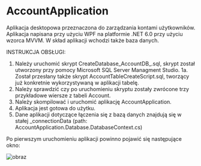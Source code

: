 # AccountApplication
Aplikacja desktopowa przeznaczona do zarządzania kontami użytkowników. Aplikacja napisana przy użyciu WPF na platformie .NET 6.0 przy użyciu wzorca MVVM. W skład aplikacji wchodzi także baza danych.


INSTRUKCJA OBSŁUGI:
1. Należy uruchomić skrypt CreateDatabase_AccountDB_.sql, skrypt został utworzony przy pomocy Microsoft SQL Server Managment Studio.
  1a. Został przesłany także skrypt AccountTableCreateScript.sql, tworzący już konkretnie wykorzystywaną w aplikacji tabelę.
3. Należy sprawdzić czy po uruchomieniu skryptu zostały zwrócone trzy przykładowe wiersze z tabeli Account.
4. Należy skompilować i uruchomić aplikację AccountApplication.
5. Aplikacja jest gotowa do użytku.
6. Dane aplikacji dotyczące łączenia się z bazą danych znajdują się w stałej _connectionData (path: AccountApplication.Database.DatabaseContext.cs) 


Po pierwszym uruchomieniu aplikacji powinno pojawić się następujące okno:


![obraz](https://user-images.githubusercontent.com/38622355/165308445-5c2a21f5-3e93-4983-9dc3-4dea98d162f8.png)

